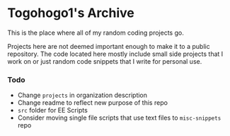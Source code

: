 # Togohogo1's Archive
This is the place where all of my random coding projects go.

Projects here are not deemed important enough to make it to a public repository. The code located here mostly include small side projects that I work on or just random code snippets that I write for personal use.

### Todo
- Change `projects` in organization description
- Change readme to reflect new purpose of this repo
- `src` folder for EE Scripts
- Consider moving single file scripts that use text files to `misc-snippets` repo
